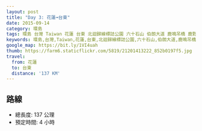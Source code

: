```yaml
---
layout: post
title: "Day 3: 花蓮➟台東"
date: 2015-09-14
category: 環島
tags: 環島 台灣 Taiwan 花蓮 台東 北迴歸線標誌公園 六十石山 伯朗大道 鹿鳴吊橋 鹿野高台 初鹿牧場 台東豐源國小 熬山居
keywords: 環島,台灣,Taiwan,花蓮,台東,北迴歸線標誌公園,六十石山,伯朗大道,鹿鳴吊橋,鹿野高台,初鹿牧場,台東豐源國小,熬山居
google_map: https://bit.ly/1VI4uah
thumb: https://farm6.staticflickr.com/5819/21201413222_852b0197f5.jpg
travel:
  from: 花蓮
  to: 台東
  distance: '137 KM'
---
```


## 路線

- 總長度: 137 公理
- 預定時間: 4 小時
